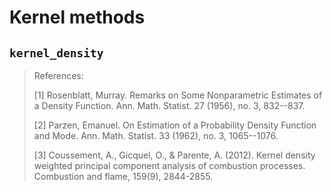 # Kernel methods

## `kernel_density`

> References:
>
> [1] Rosenblatt, Murray. Remarks on Some Nonparametric Estimates of a Density Function. Ann. Math. Statist. 27 (1956), no. 3, 832--837.
>
> [2] Parzen, Emanuel. On Estimation of a Probability Density Function and Mode. Ann. Math. Statist. 33 (1962), no. 3, 1065--1076.
>
> [3] Coussement, A., Gicquel, O., & Parente, A. (2012). Kernel density weighted principal component analysis of combustion processes. Combustion and flame, 159(9), 2844-2855.
